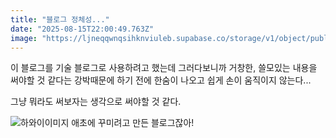 ```yaml
---
title: "블로그 정체성..."
date: "2025-08-15T22:00:49.763Z"
image: "https://ljneqqwnqsihknviuleb.supabase.co/storage/v1/object/public/post-images/post_images/1755262849153_dot.jpeg"
---
```


이 블로그를 기술 블로그로 사용하려고 했는데
그러다보니까 거창한, 쓸모있는 내용을 써야할 것 같다는 강박때문에
하기 전에 한숨이 나오고 쉽게 손이 움직이지 않는다...

그냥 뭐라도 써보자는 생각으로 써야할 것 같다.

![하와이이미지](https://i.pinimg.com/originals/d1/18/82/d118825272183beef82543962aa9bbcf.gif)
애초에 꾸미려고 만든 블로그잖아!
